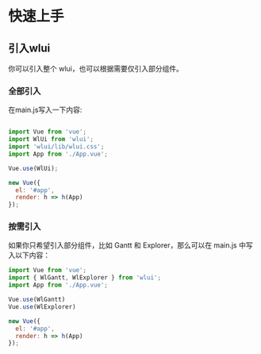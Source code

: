 # 快速上手

## 引入wlui

你可以引入整个 wlui，也可以根据需要仅引入部分组件。

### 全部引入

在main.js写入一下内容:

```js

import Vue from 'vue';
import WlUi from 'wlui';
import 'wlui/lib/wlui.css';
import App from './App.vue';

Vue.use(WlUi);

new Vue({
  el: '#app',
  render: h => h(App)
});

```

### 按需引入

如果你只希望引入部分组件，比如 Gantt 和 Explorer，那么可以在 main.js 中写入以下内容：

```js
import Vue from 'vue';
import { WlGantt, WlExplorer } from 'wlui';
import App from './App.vue';

Vue.use(WlGantt)
Vue.use(WlExplorer)

new Vue({
  el: '#app',
  render: h => h(App)
});
```